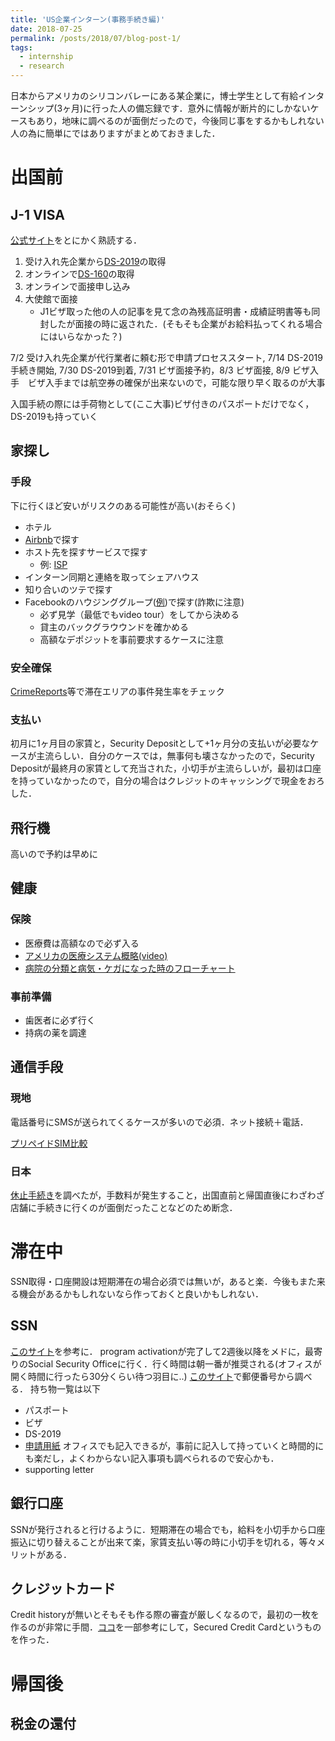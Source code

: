 ```yaml
---
title: 'US企業インターン(事務手続き編)'
date: 2018-07-25
permalink: /posts/2018/07/blog-post-1/
tags:
  - internship
  - research
---
```


日本からアメリカのシリコンバレーにある某企業に，博士学生として有給インターンシップ(3ヶ月)に行った人の備忘録です．意外に情報が断片的にしかないケースもあり，地味に調べるのが面倒だったので，今後同じ事をするかもしれない人の為に簡単にではありますがまとめておきました．

# 出国前
## J-1 VISA
[公式サイト](http://www.ustraveldocs.com/jp_jp/jp-niv-typej.asp)をとにかく熟読する．

1. 受け入れ先企業から[DS-2019](https://j1visa.state.gov/participants/how-to-apply/about-ds-2019/)の取得
1. オンラインで[DS-160](https://ceac.state.gov/genniv/)の取得
1. オンラインで面接申し込み
1. 大使館で面接
	- J1ビザ取った他の人の記事を見て念の為残高証明書・成績証明書等も同封したが面接の時に返された．(そもそも企業がお給料払ってくれる場合にはいらなかった？)
	
7/2 受け入れ先企業が代行業者に頼む形で申請プロセススタート, 7/14 DS-2019手続き開始, 7/30 DS-2019到着, 7/31 ビザ面接予約，8/3 ビザ面接, 8/9 ビザ入手　ビザ入手までは航空券の確保が出来ないので，可能な限り早く取るのが大事

入国手続の際には手荷物として(ここ大事)ビザ付きのパスポートだけでなく，DS-2019も持っていく

## 家探し

### 手段
下に行くほど安いがリスクのある可能性が高い(おそらく)
- ホテル
- [Airbnb](https://www.airbnb.jp/)で探す
- ホスト先を探すサービスで探す
	- 例: [ISP](http://isphomestays.com/)
- インターン同期と連絡を取ってシェアハウス
- 知り合いのツテで探す
- Facebookのハウジンググループ([例](https://www.facebook.com/groups/390478684333910/))で探す(詐欺に注意)
	- 必ず見学（最低でもvideo tour）をしてから決める
	- 貸主のバックグラウウンドを確かめる
	- 高額なデポジットを事前要求するケースに注意

### 安全確保
[CrimeReports](https://www.crimereports.com/)等で滞在エリアの事件発生率をチェック
### 支払い
初月に1ヶ月目の家賃と，Security Depositとして+1ヶ月分の支払いが必要なケースが主流らしい．自分のケースでは，無事何も壊さなかったので，Security Depositが最終月の家賃として充当された，小切手が主流らしいが，最初は口座を持っていなかったので，自分の場合はクレジットのキャッシングで現金をおろした．

## 飛行機
高いので予約は早めに

## 健康

### 保険
- 医療費は高額なので必ず入る
- [アメリカの医療システム概略(video)](https://www.envisageglobalinsurance.com/student-zone/cultural-vistas/videos.php)
- [病院の分類と病気・ケガになった時のフローチャート](https://www.envisageglobalinsurance.com/student-zone/cultural-vistas/treatment.php)

### 事前準備
- 歯医者に必ず行く
- 持病の薬を調達

## 通信手段
### 現地
電話番号にSMSが送られてくるケースが多いので必須．ネット接続＋電話．

[プリペイドSIM比較](https://www.englishpedia.jp/blog/america-study-abroad-sim)

### 日本
[休止手続き](https://brasiltips.com/cellphone-suspension/)を調べたが，手数料が発生すること，出国直前と帰国直後にわざわざ店舗に手続きに行くのが面倒だったことなどのため断念．

# 滞在中
SSN取得・口座開設は短期滞在の場合必須では無いが，あると楽．今後もまた来る機会があるかもしれないなら作っておくと良いかもしれない．

## SSN
[このサイト](http://www.kenkyuu.net/guide-3-02.html)を参考に．
program activationが完了して2週後以降をメドに，最寄りのSocial Security Officeに行く．行く時間は朝一番が推奨される(オフィスが開く時間に行ったら30分くらい待つ羽目に..)
[このサイト](https://secure.ssa.gov/ICON/ic001.do#officeResults)で郵便番号から調べる．
持ち物一覧は以下
- パスポート
- ビザ
- DS-2019
- [申請用紙](https://www.ssa.gov/forms/ss-5.pdf) オフィスでも記入できるが，事前に記入して持っていくと時間的にも楽だし，よくわからない記入事項も調べられるので安心かも．
- supporting letter

## 銀行口座
SSNが発行されると行けるように．短期滞在の場合でも，給料を小切手から口座振込に切り替えることが出来て楽，家賃支払い等の時に小切手を切れる，等々メリットがある．

## クレジットカード
Credit historyが無いとそもそも作る際の審査が厳しくなるので，最初の一枚を作るのが非常に手間．[ココ](https://sorakoge.net/entry/creditcard-us-credithistory-spouse)を一部参考にして，Secured Credit Cardというものを作った．

# 帰国後

## 税金の還付
